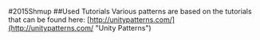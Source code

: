 #2015Shmup
##Used Tutorials
Various patterns are based on the tutorials that can be found here:
[http://unitypatterns.com/](http://unitypatterns.com/ "Unity Patterns")

